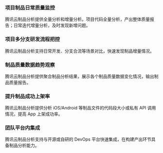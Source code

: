 ### 项目制品日常质量监控
腾讯云制品分析提供全量分析和增量分析。项目代码全量分析，产出整体质量报告；日常迭代增量分析，及时发现新增问题。

### 项目多分支研发流程把控

腾讯云制品分析支持日常开发、分支合流等场景对比，快速发现制品增量情况。

### 制品质量数据趋势观察

腾讯云制品分析提供聚合制品分析结果，展示各个制品质量数据变化情况，输出制品质量报告。

### 提升制品成功上架率

腾讯云制品分析提供分析 iOS/Android 等制品文件的代码段大小或私有 API 调用情况，提高 App 上架成功率。

### 团队平台内集成

腾讯云制品分析支持与开源或自研的 DevOps 平台快速集成，在构建产出环节具备制品分析能力。
